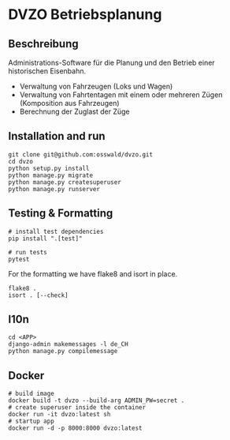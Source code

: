 # DVZO Betriebsplanung

## Beschreibung

Administrations-Software für die Planung und den Betrieb einer historischen Eisenbahn.
* Verwaltung von Fahrzeugen (Loks und Wagen)
* Verwaltung von Fahrtentagen mit einem oder mehreren Zügen (Komposition aus Fahrzeugen)
* Berechnung der Zuglast der Züge

## Installation and run

```
git clone git@github.com:osswald/dvzo.git
cd dvzo
python setup.py install
python manage.py migrate
python manage.py createsuperuser
python manage.py runserver
```

## Testing & Formatting

```
# install test dependencies
pip install ".[test]"

# run tests
pytest
```

For the formatting we have flake8 and isort in place.

```
flake8 .
isort . [--check]
```

## l10n

```
cd <APP>
django-admin makemessages -l de_CH
python manage.py compilemessage
```

## Docker

```
# build image
docker build -t dvzo --build-arg ADMIN_PW=secret .
# create superuser inside the container
docker run -it dvzo:latest sh
# startup app
docker run -d -p 8000:8000 dvzo:latest
```
